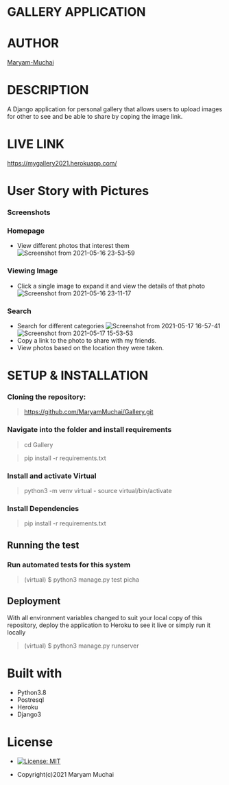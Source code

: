 # GALLERY APPLICATION
# AUTHOR
[Maryam-Muchai](https://github.com/MaryamMuchai/Gallery.git)
# DESCRIPTION
A Django application for personal gallery that allows users to upload images for other to see and be able to share by coping the image link.
# LIVE LINK
https://mygallery2021.herokuapp.com/
# User Story with Pictures
### Screenshots
### Homepage
* View different photos that interest them
![Screenshot from 2021-05-16 23-53-59](https://user-images.githubusercontent.com/78798386/118412602-90c9c980-b6a3-11eb-83ca-b310dbe2a9b2.png)
### Viewing Image
* Click a single image to expand it and view the details of that photo
![Screenshot from 2021-05-16 23-11-17](https://user-images.githubusercontent.com/78798386/118412629-b8b92d00-b6a3-11eb-8288-b44031dd790b.png)
### Search
* Search for different categories
![Screenshot from 2021-05-17 16-57-41](https://user-images.githubusercontent.com/78798386/118502001-f2387980-b731-11eb-8373-4b9e7be9a56f.png)
![Screenshot from 2021-05-17 15-53-53](https://user-images.githubusercontent.com/78798386/118501890-db922280-b731-11eb-9916-149700dafd10.png)
* Copy a link to the photo to share with my friends.
* View photos based on the location they were taken.
# SETUP & INSTALLATION
### Cloning the repository:
> https://github.com/MaryamMuchai/Gallery.git
### Navigate into the folder and install requirements
>cd Gallery

>pip install -r requirements.txt 

### Install and activate Virtual
>python3 -m venv virtual - source virtual/bin/activate  
### Install Dependencies
>pip install -r requirements.txt 
## Running the test
### Run automated tests for this system

>(virtual) $ python3 manage.py test picha
## Deployment
With all environment variables changed to suit your local copy of this repository, deploy the application to Heroku to see it live or simply run it locally

>(virtual) $ python3 manage.py runserver
# Built with
* Python3.8
* Postresql
* Heroku
* Django3
# License
* [![License: MIT](https://img.shields.io/badge/License-MIT-yellow.svg)](LICENSE)

* Copyright(c)2021 Maryam Muchai